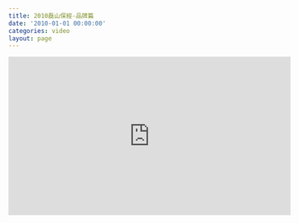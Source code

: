```yaml
---
title: 2010磊山保經-品牌篇
date: '2010-01-01 00:00:00'
categories: video
layout: page
---
```


<iframe width="560" height="315" src="https://www.youtube.com/embed/Yg_wfRJqH7Y" frameborder="0" allow="autoplay; encrypted-media" allowfullscreen></iframe>